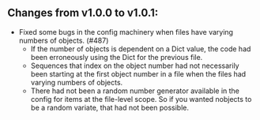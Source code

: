 Changes from v1.0.0 to v1.0.1:
--------------------------

* Fixed some bugs in the config machinery when files have varying numbers
  of objects. (#487)
  - If the number of objects is dependent on a Dict value, the code had been
    erroneously using the Dict for the previous file.
  - Sequences that index on the object number had not necessarily been
    starting at the first object number in a file when the files had varying 
    numbers of objects.
  - There had not been a random number generator available in the config
    for items at the file-level scope.  So if you wanted nobjects to be
    a random variate, that had not been possible.
